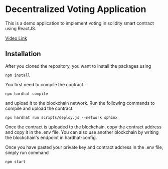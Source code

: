 # Decentralized Voting Application

This is a demo application to implement voting in solidity smart contract using ReactJS.

[Video Link](https://www.loom.com/share/1cb0bab1a2454708ac935c37c1dfad62?sid=03165bd4-fe1b-4397-808b-282db36a2a38)

## Installation

After you cloned the repository, you want to install the packages using

```shell
npm install
```

You first need to compile the contract :

```shell
npx hardhat compile
```

and upload it to the blockchain network. Run the following commands to compile and upload the contract.

```shell
npx hardhat run scripts/deploy.js --network sphinx
```

Once the contract is uploaded to the blockchain, copy the contract address and copy it in the .env file. You can also use another blockchain by writing the blockchain's endpoint in hardhat-config.

Once you have pasted your private key and contract address in the .env file, simply run command

```shell
npm start
```
